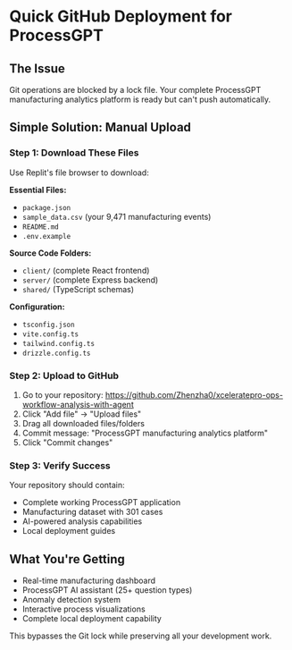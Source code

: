 # Quick GitHub Deployment for ProcessGPT

## The Issue
Git operations are blocked by a lock file. Your complete ProcessGPT manufacturing analytics platform is ready but can't push automatically.

## Simple Solution: Manual Upload

### Step 1: Download These Files
Use Replit's file browser to download:

**Essential Files:**
- `package.json`
- `sample_data.csv` (your 9,471 manufacturing events)
- `README.md`
- `.env.example`

**Source Code Folders:**
- `client/` (complete React frontend)
- `server/` (complete Express backend) 
- `shared/` (TypeScript schemas)

**Configuration:**
- `tsconfig.json`
- `vite.config.ts`
- `tailwind.config.ts`
- `drizzle.config.ts`

### Step 2: Upload to GitHub
1. Go to your repository: https://github.com/Zhenzha0/xceleratepro-ops-workflow-analysis-with-agent
2. Click "Add file" → "Upload files"
3. Drag all downloaded files/folders
4. Commit message: "ProcessGPT manufacturing analytics platform"
5. Click "Commit changes"

### Step 3: Verify Success
Your repository should contain:
- Complete working ProcessGPT application
- Manufacturing dataset with 301 cases
- AI-powered analysis capabilities
- Local deployment guides

## What You're Getting
- Real-time manufacturing dashboard
- ProcessGPT AI assistant (25+ question types)
- Anomaly detection system
- Interactive process visualizations
- Complete local deployment capability

This bypasses the Git lock while preserving all your development work.